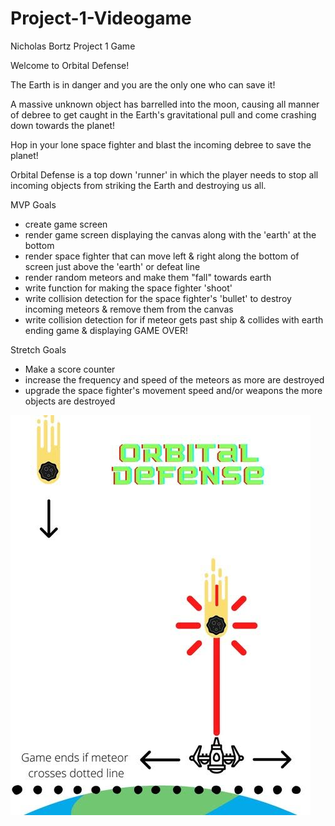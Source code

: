 # Project-1-Videogame
Nicholas Bortz Project 1 Game

Welcome to Orbital Defense!

The Earth is in danger and you are the only one who can save it!

A massive unknown object has barrelled into the moon, causing all manner of debree to get caught in the Earth's gravitational pull and come crashing down towards the planet!

Hop in your lone space fighter and blast the incoming debree to save the planet!

Orbital Defense is a top down 'runner' in which the player needs to stop all incoming objects from striking the Earth and destroying us all.

MVP Goals
- create game screen
- render game screen displaying the canvas along with the 'earth' at the bottom
- render space fighter that can move left & right along the bottom of screen just above the 'earth' or defeat line
- render random meteors and make them "fall" towards earth
- write function for making the space fighter 'shoot'
- write collision detection for the space fighter's 'bullet' to destroy incoming meteors & remove them from the canvas
- write collision detection for if meteor gets past ship & collides with earth
ending game & displaying GAME OVER!

Stretch Goals
- Make a score counter
- increase the frequency and speed of the meteors as more are destroyed
- upgrade the space fighter's movement speed and/or weapons the more objects are destroyed

![Wireframe](wireframe.jpg)